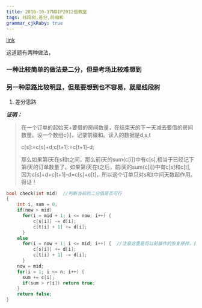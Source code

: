 ```yaml
---
title: 2018-10-17NOIP2012借教室
tags: 线段树,差分,前缀和
grammar_cjkRuby: true
---
```

[link](https://www.luogu.org/problemnew/show/P1083)

这道题有两种做法，

### 一种比较简单的做法是二分，但是考场比较难想到
### 另一种思路比较明显，但是要想到也不容易，就是线段树

 1. 差分思路

***证明：***

> 在一个订单的起始天+要借的房间数量，在结束天的下一天减去要借的房间数量。设一个数组c[i]，记录前缀和。读入的数据是d,s,t
> 
> c[s]:=c[s]+d;c[t+1]:=c[t+1]-d;
> 
> 那么如果第i天在s和t之间，那么前i天的sum{c[i]}中有c[s],相当于已经记下第i天的订单数量了。如果第i天在t之后，前i天的sum{c[i]}中有c[s]和c[t],因为c[s]+d+c[t+1]-d=c[s]+c[t]，所以这个订单只对s和t中间天数起作用。得证！

```cpp
bool check(int mid)  //判断当前的二分值是否可行  
{
    int i, sum = 0;
    if(now > mid) 
      for(i = mid + 1; i <= now; i++) {
          c[s[i]] -= d[i];
          c[t[i] + 1] += d[i];
      }
    else
      for(i = now + 1; i <= mid; i++) {  //注意这里是将以前操作的恢复原样，操作相反
          c[s[i]] += d[i];
          c[t[i] + 1] -= d[i];
      }
    now = mid;
    for(i = 1; i <= n; i++) {
      sum += c[i];
      if(sum > r[i]) return true;
    }
    return false;
}
```
